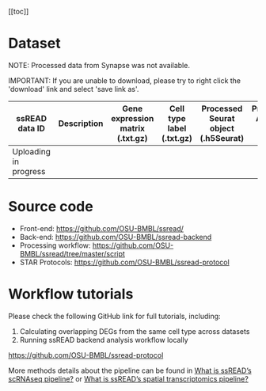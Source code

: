 [[toc]]

# Dataset

NOTE: Processed data from Synapse was not available.

IMPORTANT: If you are unable to download, please try to right click the 'download' link and select 'save link as'.

| ssREAD data ID | Description                                            | Gene expression matrix (.txt.gz)                                                                                          | Cell type label (.txt.gz)                                                                 | Processed Seurat object (.h5Seurat)                                            | Processed Anndata object (.h5ad)                                            |
| -------------- | ------------------------------------------------------ | ------------------------------------------------------------------------------------------------------------------------- | ----------------------------------------------------------------------------------------- | ------------------------------------------------------------------------- | ------------------------------------------------------------------------- |
| Uploading in progress|

# Source code

- Front-end: https://github.com/OSU-BMBL/ssread/
- Back-end: https://github.com/OSU-BMBL/ssread-backend
- Processing workflow: https://github.com/OSU-BMBL/ssread/tree/master/script
- STAR Protocols: https://github.com/OSU-BMBL/ssread-protocol

# Workflow tutorials

Please check the following GitHub link for full tutorials, including:

1. Calculating overlapping DEGs from the same cell type across datasets
2. Running ssREAD backend analysis workflow locally

https://github.com/OSU-BMBL/ssread-protocol

More methods details about the pipeline can be found in [What is ssREAD’s scRNAseq pipeline?](https://bmblx.bmi.osumc.edu/ssread/help/faq#what-is-ssread%E2%80%99s-scrnaseq-pipeline%3F) or [What is ssREAD’s spatial transcriptomics pipeline?](https://bmblx.bmi.osumc.edu/ssread/help/faq#what-is-ssread%E2%80%99s-spatial-transcriptomics-pipeline%3F) 
